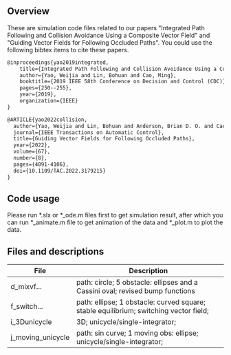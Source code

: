 ## Overview

These are simulation code files related to our papers "Integrated Path Following and Collision Avoidance Using a Composite Vector Field" and "Guiding Vector Fields for Following Occluded Paths". You could use the following bibtex items to cite these papers.

```tex
@inproceedings{yao2019integrated,
	title={Integrated Path Following and Collision Avoidance Using a Composite Vector Field},
	author={Yao, Weijia and Lin, Bohuan and Cao, Ming},
	booktitle={2019 IEEE 58th Conference on Decision and Control (CDC)},
	pages={250--255},
	year={2019},
	organization={IEEE}
}

@ARTICLE{yao2022collision,
  author={Yao, Weijia and Lin, Bohuan and Anderson, Brian D. O. and Cao, Ming},
  journal={IEEE Transactions on Automatic Control}, 
  title={Guiding Vector Fields for Following Occluded Paths}, 
  year={2022},
  volume={67},
  number={8},
  pages={4091-4106},
  doi={10.1109/TAC.2022.3179215}
}
```



## Code usage

Please run *.slx or *\_ode.m files first to get simulation result, after which you can run *\_animate.m file to get animation of the data and *\_plot.m to plot the data.



## Files and descriptions

| File              | Description                                                  |
| ----------------- | ------------------------------------------------------------ |
| d_mixvf...        | path: circle; 5 obstacle: ellipses and a Cassini oval; revised bump functions |
| f_switch...       | path: ellipse; 1 obstacle: curved square; stable equilibrium; switching vector field; |
| i_3Dunicycle      | 3D; unicycle/single-integrator;                              |
| j_moving_unicycle | path: sin curve; 1 moving obs: ellipse; unicycle/single-integrator; |

​      

   





